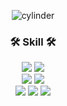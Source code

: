 

<div align="center">

  ![cylinder](https://capsule-render.vercel.app/api?type=cylinder&color=0080FF&text=Lee%20Chan%20Hee&fontAlignY=45&fontSize=40&height=150&desc=Back-end%20Engineer&descAlignY=70&fontColor=FFFFFF)
  
  ### 🛠️ Skill 🛠️
  <div>
    <img src="https://img.shields.io/badge/Java-007396?style=flat&logo=OpenJDK&logoColor=white"/>
    <img src="https://img.shields.io/badge/Python-3776AB?style=flat-square&logo=Python&logoColor=white"/>
  </div>
  <div>
    <img src="https://img.shields.io/badge/SpringBoot-6DB33F?style=flat-square&logo=SpringBoot&logoColor=white"/>
    <img src="https://img.shields.io/badge/FastAPI-009688?style=flat-square&logo=FastAPI&logoColor=white"/>
  </div>
  <div>
    <img src="https://img.shields.io/badge/mariaDB-003545?style=flat-square&logo=mariaDB&logoColor=white"/>
    <img src="https://img.shields.io/badge/redis-DC382D?style=flat-square&logo=redis&logoColor=white"/> 
    <img src="https://img.shields.io/badge/kafka-231F20?style=flat-square&logo=Apache-Kafka&logoColor=white"/>
  </div>
  <div>
    
</div>





